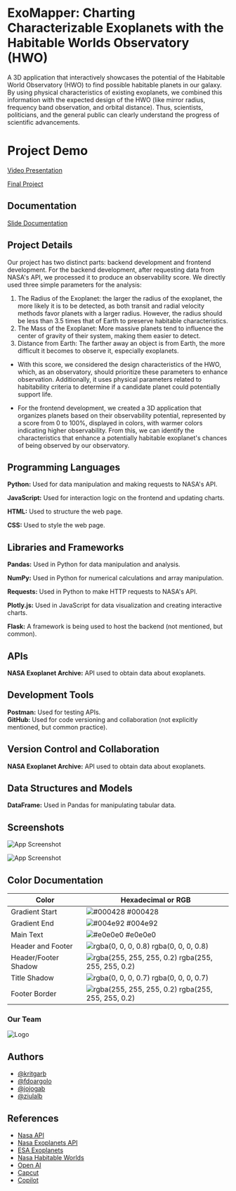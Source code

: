 ﻿# ExoMapper: Charting Characterizable Exoplanets with the Habitable Worlds Observatory (HWO)

A 3D application that interactively showcases the potential of the Habitable World Observatory (HWO) to find possible habitable planets in our galaxy. By using physical characteristics of existing exoplanets, we combined this information with the expected design of the HWO (like mirror radius, frequency band observation, and orbital distance). Thus, scientists, politicians, and the general public can clearly understand the progress of scientific advancements.

# Project Demo
[Video Presentation](https://drive.google.com/file/d/1sXnv5yVxffHoo5NAmxHZYCpBK5xh0rPW/view?usp=sharing)

[Final Project](https://github.com/jojogab/navigator-nasa-hacks)

## Documentation

[Slide Documentation](https://www.canva.com/design/DAGS0QFDLT8/7pJ7KuIO5oVcK9qgxQrwCA/view?utm_content=DAGS0QFDLT8&utm_campaign=designshare&utm_medium=link&utm_source=editor)

## Project Details
Our project has two distinct parts: backend development and frontend development.
For the backend development, after requesting data from NASA's API, we processed it to produce an observability score. We directly used three simple parameters for the analysis: 
1) The Radius of the Exoplanet: the larger the radius of the exoplanet, the more likely it is to be detected, as both transit and radial velocity methods favor planets with a larger radius. However, the radius should be less than 3.5 times that of Earth to preserve habitable characteristics. 
2) The Mass of the Exoplanet: More massive planets tend to influence the center of gravity of their system, making them easier to detect. 
3) Distance from Earth: The farther away an object is from Earth, the more difficult it becomes to observe it, especially exoplanets.

- With this score, we considered the design characteristics of the HWO, which, as an observatory, should prioritize these parameters to enhance observation. Additionally, it uses physical parameters related to habitability criteria to determine if a candidate planet could potentially support life.

- For the frontend development, we created a 3D application that organizes planets based on their observability potential, represented by a score from 0 to 100%, displayed in colors, with warmer colors indicating higher observability. From this, we can identify the characteristics that enhance a potentially habitable exoplanet's chances of being observed by our observatory.

## Programming Languages

**Python:** Used for data manipulation and making requests to NASA's API.

**JavaScript:** Used for interaction logic on the frontend and updating charts.

**HTML:** Used to structure the web page.

**CSS:** Used to style the web page.

## Libraries and Frameworks
**Pandas:** Used in Python for data manipulation and analysis.

**NumPy:** Used in Python for numerical calculations and array manipulation.

**Requests:** Used in Python to make HTTP requests to NASA's API.

**Plotly.js:** Used in JavaScript for data visualization and creating interactive charts.

**Flask:** A framework is being used to host the backend (not mentioned, but common).

## APIs
**NASA Exoplanet Archive:** API used to obtain data about exoplanets.

## Development Tools
**Postman:** Used for testing APIs.  
**GitHub:** Used for code versioning and collaboration (not explicitly mentioned, but common practice).

## Version Control and Collaboration
**NASA Exoplanet Archive:** API used to obtain data about exoplanets.

## Data Structures and Models
**DataFrame:** Used in Pandas for manipulating tabular data.

## Screenshots

![App Screenshot](https://i.imgur.com/vQZWgmz.png)

![App Screenshot](https://i.imgur.com/j6qRegM.png)

## Color Documentation

| Color               | Hexadecimal or RGB                                               |
| ------------------- | ---------------------------------------------------------------- |
| Gradient Start      | ![#000428](https://via.placeholder.com/10/000428?text=+) #000428  |
| Gradient End        | ![#004e92](https://via.placeholder.com/10/004e92?text=+) #004e92  |
| Main Text           | ![#e0e0e0](https://via.placeholder.com/10/e0e0e0?text=+) #e0e0e0  |
| Header and Footer   | ![rgba(0, 0, 0, 0.8)](https://via.placeholder.com/10/rgba(0,0,0,0.8)?text=+) rgba(0, 0, 0, 0.8) |
| Header/Footer Shadow| ![rgba(255, 255, 255, 0.2)](https://via.placeholder.com/10/rgba(255,255,255,0.2)?text=+) rgba(255, 255, 255, 0.2) |
| Title Shadow        | ![rgba(0, 0, 0, 0.7)](https://via.placeholder.com/10/rgba(0,0,0,0.7)?text=+) rgba(0, 0, 0, 0.7) |
| Footer Border       | ![rgba(255, 255, 255, 0.2)](https://via.placeholder.com/10/rgba(255,255,255,0.2)?text=+) rgba(255, 255, 255, 0.2) |

### Our Team
![Logo](https://i.imgur.com/BVIgGwL.png)

## Authors

- [@kritgarb](https://www.github.com/kritgarb)
- [@fdoargolo](https://github.com/fdoargolo)
- [@jojogab](https://github.com/jojogab)
- [@ziulalb](https://github.com/ziulalb)

## References

- [Nasa API](https://exoplanetarchive.ipac.caltech.edu/docs/program_interfaces.html)
- [Nasa Exoplanets API](https://exoplanetarchive.ipac.caltech.edu/docs/program_interfaces.html)
- [ESA Exoplanets](https://www.esa.int/Science_Exploration/Space_Science/Exoplanets)
- [Nasa Habitable Worlds](https://astrobiology.nasa.gov/research/astrobiology-at-nasa/habitable-worlds/)
- [Open AI](https://chatgpt.com/)
- [Capcut](https://www.capcut.com/pt-br/)
- [Copilot](https://copilot.microsoft.com/)
